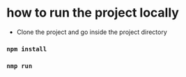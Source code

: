 # how to run the project locally

* Clone the project and go inside the project directory

### `npm install`

### `nmp run`